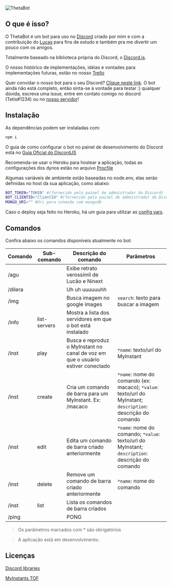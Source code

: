 ![ThetaBot](https://i.imgur.com/rQEYFnt.png)

## O que é isso?

O ThetaBot é um bot para uso no [Discord](https://discord.com/) criado por mim e com a contribuição do [Lucas](https://github.com/lucasvsouza28) para fins de estudo e também pra me divertir um pouco com os amigos.

Totalmente baseado na biblioteca própria do Discord, o [Discord.js](https://discord.js.org/#/).

O nosso histórico de implementações, idéias e vontades para implementações futuras, estão no nosso [Trello](https://trello.com/b/bArWp6KZ/thetabot)

Quer convidar o nosso bot para o seu Discord? [Clique neste link](https://discord.com/oauth2/authorize?client_id=799778892780011530&scope=bot). O bot ainda não está completo, então sinta-se à vontade para testar :) qualquer dúvida, escreva uma issue, entre em contato comigo no discord (Tetis#1234) ou no [nosso servidor](https://discord.gg/mnXbckAU)!

## Instalação

As dependências podem ser instaladas com:

```bash
npm i
```

O guia de como configurar o bot no painel de desenvolvimento do Discord está no [Guia Oficial do DiscordJS](https://discordjs.guide/preparations/setting-up-a-bot-application.html#creating-your-bot)

Recomenda-se usar o Heroku para hostear a aplicação, todas as configurações dos dynos estão no arquivo [Procfile](https://github.com/AndradeMatheus/ThetaBot/blob/master/Procfile)

Algumas variáveis de ambiente estão baseadas no node.env, elas serão definidas no host da sua aplicação, como abaixo:

```bash
BOT_TOKEN="TOKEN" #(fornecido pelo painel de admnistrador do Discord)
BOT_CLIENTID="ClientId" #(fornecido pelo painel de admnistrador do Discord)
MONGO_URI="" #Uri para conexão com mongodb
```

Caso o deploy seja feito no Heroku, há um guia para utilizar as [config vars](https://devcenter.heroku.com/articles/config-vars).

## Comandos

Confira abaixo os comandos disponíveis atualmente no bot:

| Comando | Sub-comando | Descrição do comando | Parâmetros |
|---------|-------------|----------------------|------------|
| /agu    |             | Exibe retrato verossímil de Lucão e Ninext |
| /dilera |             | Uh uh uuuuuuhh       |            |
| /img    |             | Busca imagem no google images | ``search``: texto para buscar a imagem |
| /info   | list-servers | Mostra a lista dos servidores em que o bot está instalado |
| /inst   | play        | Busca e reproduz o MyInstant no canal de voz em que o usuário estiver conectado | ``*name``: texto/url do MyInstant |
| /inst   | create      | Cria um comando de barra para um MyInstant. Ex: /macaco | ``*name``: nome do comando (ex: macaco); ``*value``: texto/url do MyInstant; ``description``: descrição do comando |
| /inst   | edit        | Edita um comando de barra criado anteriormente | ``*name``: nome do comando; ``*value``: texto/url do MyInstant; ``description``: descrição do comando |
| /inst   | delete      | Remove um comando de barra criado anteriormente | ``*name``: nome do comando |
| /inst   | list        | Lista os comandos de barra criados ||
| /ping   |             | PONG                               |

> Os parâmetros marcados com * são obrigatórios

> A aplicação está em desenvolvimento.

## Licenças

[Discord libraries](https://discord.com/licenses)

[MyInstants TOF](https://www.myinstants.com/terms_of_use.html)
